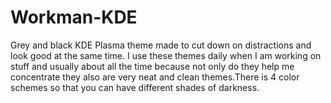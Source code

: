 # Workman-KDE
Grey and black KDE Plasma theme made to cut down on distractions and look good at the same time.
I use these themes daily when I am working on stuff and usually about all the time because not only do they help me concentrate they also are very neat and clean themes.There is 4 color schemes so that you can have different shades of darkness.
